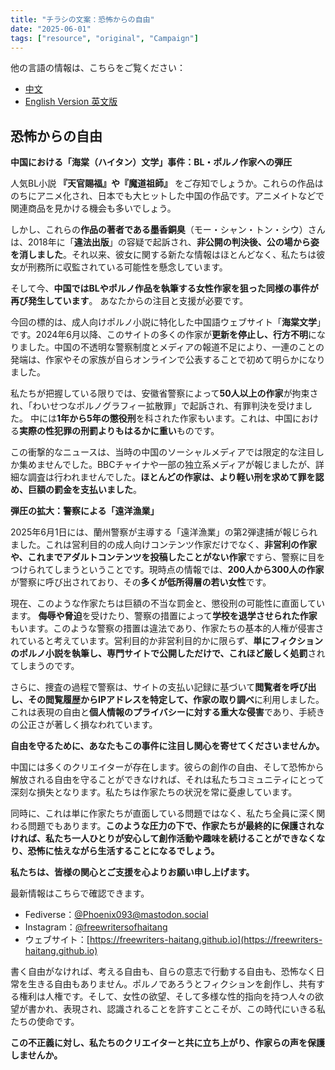 ```yaml
---
title: "チラシの文案：恐怖からの自由" 
date: "2025-06-01"
tags: ["resource", "original", "Campaign"] 
---
```


他の言語の情報は、こちらをご覧ください：

- [中文](https://freewriters-haitang.github.io/posts/000010-flyer/)
- [English Version 英文版](https://freewriters-haitang.github.io/english/posts/000010-flyer/)

## 恐怖からの自由

**中国における「海棠（ハイタン）文学」事件：BL・ポルノ作家への弾圧**

人気BL小説 **『天官賜福』や『魔道祖師』** をご存知でしょうか。これらの作品はのちにアニメ化され、日本でも大ヒットした中国の作品です。アニメイトなどで関連商品を見かける機会も多いでしょう。

しかし、これらの**作品の著者である墨香銅臭**（モー・シャン・トン・シウ）さんは、2018年に「**違法出版**」の容疑で起訴され、**非公開の判決後、公の場から姿を消しました**。それ以来、彼女に関する新たな情報はほとんどなく、私たちは彼女が刑務所に収監されている可能性を懸念しています。

そして今、**中国ではBLやポルノ作品を執筆する女性作家を狙った同様の事件が再び発生しています**。 あなたからの注目と支援が必要です。

今回の標的は、成人向けポルノ小説に特化した中国語ウェブサイト「**海棠文学**」です。2024年6月以降、このサイトの多くの作家が**更新を停止し、行方不明**になりました。中国の不透明な警察制度とメディアの報道不足により、一連のことの発端は、作家やその家族が自らオンラインで公表することで初めて明らかになりました。

私たちが把握している限りでは、安徽省警察によって**50人以上の作家**が拘束され、「わいせつなポルノグラフィー拡散罪」で起訴され、有罪判決を受けました。 中には**1年から5年の懲役刑**を科された作家もいます。これは、中国における**実際の性犯罪の刑罰よりもはるかに重い**ものです。

この衝撃的なニュースは、当時の中国のソーシャルメディアでは限定的な注目しか集めませんでした。BBCチャイナや一部の独立系メディアが報じましたが、詳細な調査は行われませんでした。**ほとんどの作家は、より軽い刑を求めて罪を認め、巨額の罰金を支払いました**。

**弾圧の拡大：警察による「遠洋漁業」**

2025年6月1日には、蘭州警察が主導する「遠洋漁業」の第2弾逮捕が報じられました。これは営利目的の成人向けコンテンツ作家だけでなく、**非営利の作家や、これまでアダルトコンテンツを投稿したことがない作家**ですら、警察に目をつけられてしまうということです。現時点の情報では、**200人から300人の作家**が警察に呼び出されており、その**多くが低所得層の若い女性**です。

現在、このような作家たちは巨額の不当な罰金と、懲役刑の可能性に直面しています。 **侮辱や脅迫**を受けたり、警察の措置によって**学校を退学させられた作家**もいます。このような警察の措置は違法であり、作家たちの基本的人権が侵害されていると考えています。営利目的か非営利目的かに限らず、**単にフィクションのポルノ小説を執筆し、専門サイトで公開しただけで、これほど厳しく処罰**されてしまうのです。

さらに、捜査の過程で警察は、サイトの支払い記録に基づいて**閲覧者を呼び出し、その閲覧履歴からIPアドレスを特定して、作家の取り調べ**に利用しました。 これは表現の自由と**個人情報のプライバシーに対する重大な侵害**であり、手続きの公正さが著しく損なわれています。

**自由を守るために、あなたもこの事件に注目し関心を寄せてくださいませんか。**

中国には多くのクリエイターが存在します。彼らの創作の自由、そして恐怖から解放される自由を守ることができなければ、それは私たちコミュニティにとって深刻な損失となります。私たちは作家たちの状況を常に憂慮しています。

同時に、これは単に作家たちが直面している問題ではなく、私たち全員に深く関わる問題でもあります。**このような圧力の下で、作家たちが最終的に保護されなければ、私たち一人ひとりが安心して創作活動や趣味を続けることができなくなり、恐怖に怯えながら生活することになるでしょう。**

**私たちは、皆様の関心とご支援を心よりお願い申し上げます。**

最新情報はこちらで確認できます。

- Fediverse：[@Phoenix093@mastodon.social](https://mastodon.social/@Phoenix093)
- Instagram：[@freewritersofhaitang](https://www.instagram.com/freewritersofhaitang/)
- ウェブサイト：[https://freewriters-haitang.github.io](https://freewriters-haitang.github.io)

書く自由がなければ、考える自由も、自らの意志で行動する自由も、恐怖なく日常を生きる自由もありません。ポルノであろうとフィクションを創作し、共有する権利は人権です。そして、女性の欲望、そして多様な性的指向を持つ人々の欲望が書かれ、表現され、認識されることを許すことこそが、この時代にいきる私たちの使命です。

**この不正義に対し、私たちのクリエイターと共に立ち上がり、作家らの声を保護しませんか。**
